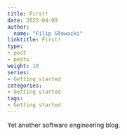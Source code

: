 ```yaml
---
title: First!
date: 2022-04-09
author:
  name: "Filip Głowacki"
linktitle: First!
type:
- post
- posts
weight: 10
series:
- Getting started
categories:
- Getting started
tags:
- Getting started
---
```


Yet another software engineering blog.
